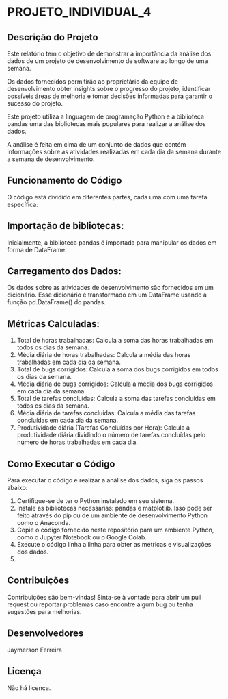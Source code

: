 # PROJETO_INDIVIDUAL_4

## Descrição do Projeto
Este relatório tem o objetivo de demonstrar a importância da análise dos dados de um projeto de desenvolvimento de software ao longo de uma semana.

Os dados fornecidos permitirão ao proprietário da equipe de desenvolvimento obter insights sobre o progresso do projeto, identificar possíveis áreas de melhoria e tomar decisões informadas para
garantir o sucesso do projeto.

Este projeto utiliza a linguagem de programação Python e a biblioteca pandas uma das bibliotecas mais populares para realizar a análise dos dados. 

A análise é feita em cima de um conjunto de dados que contém informações sobre as atividades realizadas em cada dia da semana durante a semana de desenvolvimento.

## Funcionamento do Código
O código está dividido em diferentes partes, cada uma com uma tarefa específica:

## Importação de bibliotecas: 
Inicialmente, a biblioteca pandas é importada para manipular os dados em forma de DataFrame.

## Carregamento dos Dados: 
Os dados sobre as atividades de desenvolvimento são fornecidos em um dicionário. Esse dicionário é transformado em um DataFrame usando a função pd.DataFrame() do pandas.

 ## Métricas Calculadas:
1. Total de horas trabalhadas: Calcula a soma das horas trabalhadas em todos os dias da semana.
2. Média diária de horas trabalhadas: Calcula a média das horas trabalhadas em cada dia da semana.
3. Total de bugs corrigidos: Calcula a soma dos bugs corrigidos em todos os dias da semana.
4. Média diária de bugs corrigidos: Calcula a média dos bugs corrigidos em cada dia da semana.
5. Total de tarefas concluídas: Calcula a soma das tarefas concluídas em todos os dias da semana.
6. Média diária de tarefas concluídas: Calcula a média das tarefas concluídas em cada dia da semana.
7. Produtividade diária (Tarefas Concluídas por Hora): Calcula a produtividade diária dividindo o número de tarefas concluídas pelo número de horas trabalhadas em cada dia.

## Como Executar o Código
Para executar o código e realizar a análise dos dados, siga os passos abaixo:

1. Certifique-se de ter o Python instalado em seu sistema.
2. Instale as bibliotecas necessárias: pandas e matplotlib. Isso pode ser feito através do pip ou de um ambiente de desenvolvimento Python como o Anaconda.
3. Copie o código fornecido neste repositório para um ambiente Python, como o Jupyter Notebook ou o Google Colab.
4. Execute o código linha a linha para obter as métricas e visualizações dos dados.
5. 
## Contribuições
Contribuições são bem-vindas! Sinta-se à vontade para abrir um pull request ou reportar problemas caso encontre algum bug ou tenha sugestões para melhorias.

## Desenvolvedores 
Jaymerson Ferreira

## Licença
Não há licença.


